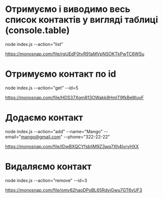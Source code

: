 # Отримуємо і виводимо весь список контактів у вигляді таблиці (console.table)
node index.js --action="list"

https://monosnap.com/file/rqUEdF0tvR91aMVpNSOKTkPwTC6WSu

# Отримуємо контакт по id
node index.js --action="get" --id=5

https://monosnap.com/file/HDS37Xgm813OWakk8HmlT9fkBeWuyF

# Додаємо контакт
node index.js --action="add" --name="Mango" --email="mango@gmail.com" --phone="322-22-22"

https://monosnap.com/file/IDwBXQCYfsbIiM9Z3wq7Xh4IvrvHXX

# Видаляємо контакт
node index.js --action="remove" --id=3

https://monosnap.com/file/omv62haoDPoBL65RdyiGwu7GT6yUF3